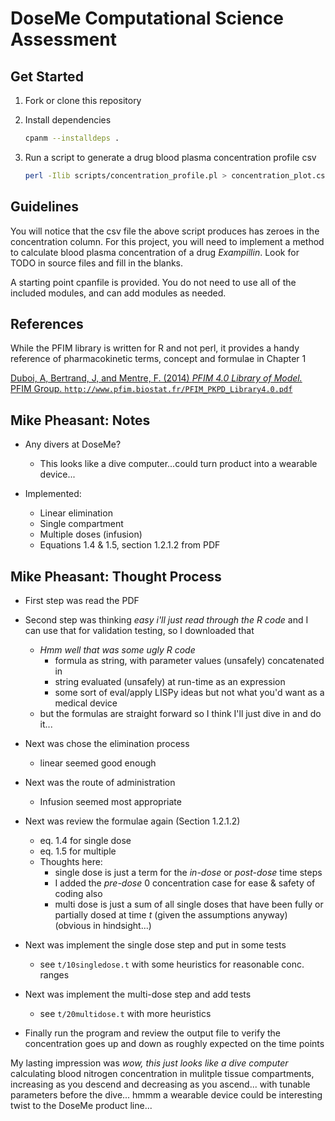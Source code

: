 # DoseMe Computational Science Assessment

## Get Started

1. Fork or clone this repository

2. Install dependencies

    ```bash
    cpanm --installdeps .
    ```

3. Run a script to generate a drug blood plasma concentration profile csv

    ```bash
    perl -Ilib scripts/concentration_profile.pl > concentration_plot.csv
    ```

## Guidelines

You will notice that the csv file the above script produces has zeroes in the concentration column. For this project, you will need to implement a method to calculate blood plasma concentration of a drug _Exampillin_. Look for TODO in source files and fill in the blanks.

A starting point cpanfile is provided. You do not need to use all of the included modules, and can add modules as needed.


## References

While the PFIM library is written for R and not perl, it provides a handy reference of pharmacokinetic terms, concept and formulae in Chapter 1

[Duboi, A, Bertrand, J, and Mentre, F. (2014) _PFIM 4.0 Library of Model._ PFIM Group. `http://www.pfim.biostat.fr/PFIM_PKPD_Library4.0.pdf`](http://www.pfim.biostat.fr/PFIM_PKPD_Library4.0.pdf)


## Mike Pheasant: Notes

* Any divers at DoseMe?
    * This looks like a dive computer...could turn product into a wearable device...

* Implemented:
    * Linear elimination
    * Single compartment
    * Multiple doses (infusion)
    * Equations 1.4 & 1.5, section 1.2.1.2 from PDF

## Mike Pheasant: Thought Process

* First step was read the PDF
* Second step was thinking _easy i'll just read through the R code_ and I can use that for validation testing, so I downloaded that
    * _Hmm well that was some ugly R code_
        * formula as string, with parameter values (unsafely) concatenated in
        * string evaluated (unsafely) at run-time as an expression
        * some sort of eval/apply LISPy ideas but not what you'd want as a medical device
    * but the formulas are straight forward so I think I'll just dive in and do it...
* Next was chose the elimination process
    * linear seemed good enough
* Next was the route of administration
    * Infusion seemed most appropriate
* Next was review the formulae again (Section 1.2.1.2)
    * eq. 1.4 for single dose
    * eq. 1.5 for multiple
    * Thoughts here:
        * single dose is just a term for the _in-dose_ or _post-dose_ time steps
        * I added the _pre-dose_ 0 concentration case for ease & safety of coding also
        * multi dose is just a sum of all single doses that have been fully or partially dosed at time _t_ (given the assumptions anyway) (obvious in hindsight...)

* Next was implement the single dose step and put in some tests
    * see `t/10singledose.t` with some heuristics for reasonable conc. ranges
* Next was implement the multi-dose step and add tests
    * see `t/20multidose.t` with more heuristics
* Finally run the program and review the output file to verify the concentration goes up and down as roughly expected on the time points

My lasting impression was _wow, this just looks like a dive computer_ calculating blood nitrogen concentration in mulitple tissue compartments, increasing as you descend and decreasing as you ascend... with tunable parameters before the dive... hmmm a wearable device could be interesting twist to the DoseMe product line...
